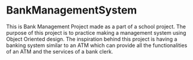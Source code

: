 # BankManagementSystem
This is Bank Management Project made as a part of a school project. The  purpose of this project is to practice making a management system using Object Oriented design. The inspiration behind this project is having a banking system similar to an ATM which can provide all the functionalities of an ATM and the services of a bank clerk.

